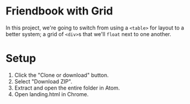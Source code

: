 # Friendbook with Grid

In this project, we're going to switch from using a `<table>` for layout to a better system; a grid of `<div>`s that we'll `float` next to one another.

# Setup

 1. Click the "Clone or download" button.
 1. Select "Download ZIP".
 1. Extract and open the entire folder in Atom.
 1. Open landing.html in Chrome.
